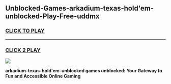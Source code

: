 
## Unblocked-Games-arkadium-texas-hold'em-unblocked-Play-Free-uddmx
<h3>
<a href="https://premium76.site?title=arkadium-texas-hold'em-unblocked&ref=21A">CLICK TO PLAY</a></h3>
<hr>

<h3>
<a href="https://premium76.site?title=arkadium-texas-hold'em-unblocked&ref=21A">CLICK 2 PLAY</a>
  
</h3>

<a href="https://premium76.site?title=arkadium-texas-hold'em-unblocked&ref=21A"><img src="https://clearcache.store/games.png"></a>


**arkadium-texas-hold'em-unblocked games unblocked: Your Gateway to Fun and Accessible Online Gaming**
